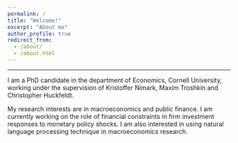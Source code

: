 ```yaml
---
permalink: /
title: "Welcome!"
excerpt: "About me"
author_profile: true
redirect_from: 
  - /about/
  - /about.html
---
```

---


I am a PhD candidate in the department of Economics, Cornell University, working under the supervision of Kristoffer Nimark, Maxim Troshkin and Christopher Huckfeldt.

My research interests are in macroeconomics and public finance. I am currently working on the role of financial constraints in firm investment responses to monetary policy shocks. I am also interested in using natural language processing technique in macroeconomics research.
